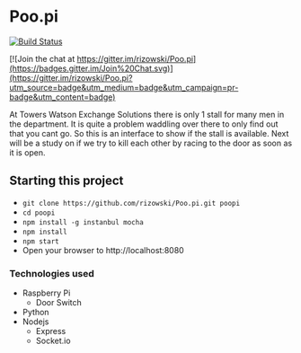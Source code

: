 Poo.pi
======
[![Build Status](https://travis-ci.org/rizowski/Poo.pi.svg?branch=master)](https://travis-ci.org/rizowski/Poo.pi)

[![Join the chat at https://gitter.im/rizowski/Poo.pi](https://badges.gitter.im/Join%20Chat.svg)](https://gitter.im/rizowski/Poo.pi?utm_source=badge&utm_medium=badge&utm_campaign=pr-badge&utm_content=badge)

At Towers Watson Exchange Solutions there is only 1 stall for many men in the department. It is quite a problem waddling over there to only find out that you cant go. So this is an interface to show if the stall is available. Next will be a study on if we try to kill each other by racing to the door as soon as it is open.


## Starting this project
  - `git clone https://github.com/rizowski/Poo.pi.git poopi`
  - `cd poopi`
  - `npm install -g instanbul mocha`
  - `npm install`
  - `npm start`
  - Open your browser to http://localhost:8080

### Technologies used
  * Raspberry Pi
    * Door Switch
  * Python
  * Nodejs
    * Express
    * Socket.io
